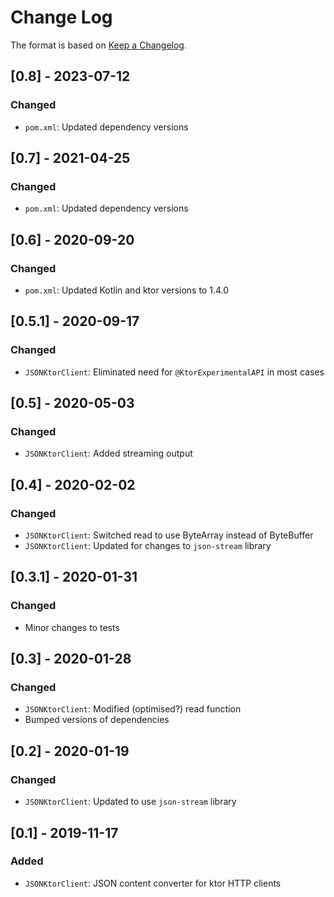 # Change Log

The format is based on [Keep a Changelog](http://keepachangelog.com/).

## [0.8] - 2023-07-12
### Changed
- `pom.xml`: Updated dependency versions

## [0.7] - 2021-04-25
### Changed
- `pom.xml`: Updated dependency versions

## [0.6] - 2020-09-20
### Changed
- `pom.xml`: Updated Kotlin and ktor versions to 1.4.0

## [0.5.1] - 2020-09-17
### Changed
- `JSONKtorClient`: Eliminated need for `@KtorExperimentalAPI` in most cases

## [0.5] - 2020-05-03
### Changed
- `JSONKtorClient`: Added streaming output

## [0.4] - 2020-02-02
### Changed
- `JSONKtorClient`: Switched read to use ByteArray instead of ByteBuffer
- `JSONKtorClient`: Updated for changes to `json-stream` library

## [0.3.1] - 2020-01-31
### Changed
- Minor changes to tests

## [0.3] - 2020-01-28
### Changed
- `JSONKtorClient`: Modified (optimised?) read function
- Bumped versions of dependencies

## [0.2] - 2020-01-19
### Changed
- `JSONKtorClient`: Updated to use `json-stream` library

## [0.1] - 2019-11-17
### Added
- `JSONKtorClient`: JSON content converter for ktor HTTP clients
